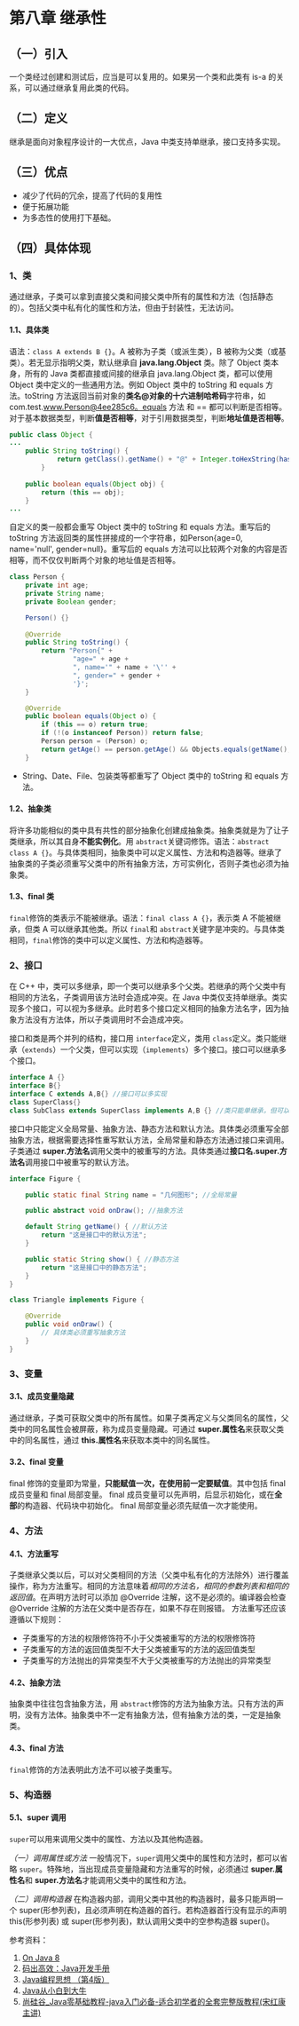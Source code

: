 # 第八章 继承性

## （一）引入
一个类经过创建和测试后，应当是可以复用的。如果另一个类和此类有 is-a 的关系，可以通过继承复用此类的代码。
## （二）定义
继承是面向对象程序设计的一大优点，Java 中类支持单继承，接口支持多实现。
## （三）优点
- 减少了代码的冗余，提高了代码的复用性
- 便于拓展功能
- 为多态性的使用打下基础。
## （四）具体体现
### 1、类
通过继承，子类可以拿到直接父类和间接父类中所有的属性和方法（包括静态的）。包括父类中私有化的属性和方法，但由于封装性，无法访问。
#### 1.1、具体类
语法：```class A extends B {}```。A 被称为子类（或派生类），B 被称为父类（或基类）。若无显示指明父类，默认继承自 **java.lang.Object** 类。除了 Object 类本身，所有的 Java 类都直接或间接的继承自 java.lang.Object 类，都可以使用 Object 类中定义的一些通用方法。例如 Object 类中的 toString 和 equals 方法。toString 方法返回当前对象的**类名@对象的十六进制哈希码**字符串，如com.test.www.Person@4ee285c6。equals 方法 和 == 都可以判断是否相等。对于基本数据类型，判断**值是否相等**，对于引用数据类型，判断**地址值是否相等**。
```java
public class Object {
...
	public String toString() {
        	return getClass().getName() + "@" + Integer.toHexString(hashCode());
    	}
    
	public boolean equals(Object obj) {
       	return (this == obj);
   	}
...
```
自定义的类一般都会重写 Object 类中的 toString 和 equals 方法。重写后的 toString 方法返回类的属性拼接成的一个字符串，如Person{age=0, name='null', gender=null}。重写后的 equals 方法可以比较两个对象的内容是否相等，而不仅仅判断两个对象的地址值是否相等。
```java
class Person {
    private int age;
    private String name;
    private Boolean gender;

    Person() {}
    
    @Override
    public String toString() {
        return "Person{" +
                "age=" + age +
                ", name='" + name + '\'' +
                ", gender=" + gender +
                '}';
    }

    @Override
    public boolean equals(Object o) {
        if (this == o) return true;
        if (!(o instanceof Person)) return false;
        Person person = (Person) o;
        return getAge() == person.getAge() && Objects.equals(getName(), person.getName()) && Objects.equals(gender, person.gender);
    }
```
- String、Date、File、包装类等都重写了 Object 类中的 toString 和 equals 方法。
#### 1.2、抽象类
将许多功能相似的类中具有共性的部分抽象化创建成抽象类。抽象类就是为了让子类继承，所以其自身**不能实例化**。用 ```abstract```关键词修饰。语法：```abstract class A {}```。与具体类相同，抽象类中可以定义属性、方法和构造器等。继承了抽象类的子类必须重写父类中的所有抽象方法，方可实例化，否则子类也必须为抽象类。

#### 1.3、final 类
```final```修饰的类表示不能被继承。语法：```final class A {}```，表示类 A 不能被继承，但类 A 可以继承其他类。所以 ```final```和 ```abstract```关键字是冲突的。与具体类相同，```final```修饰的类中可以定义属性、方法和构造器等。

### 2、接口
在 C++ 中，类可以多继承，即一个类可以继承多个父类。若继承的两个父类中有相同的方法名，子类调用该方法时会造成冲突。在 Java 中类仅支持单继承。类实现多个接口，可以视为多继承。此时若多个接口定义相同的抽象方法名字，因为抽象方法没有方法体，所以子类调用时不会造成冲突。

接口和类是两个并列的结构，接口用 ```interface```定义，类用 ```class```定义。类只能继承（```extends```）一个父类，但可以实现（```implements```）多个接口。接口可以继承多个接口。
```java
interface A {}
interface B{}
interface C extends A,B{} //接口可以多实现
class SuperClass{}
class SubClass extends SuperClass implements A,B {} //类只能单继承，但可以实现多个接口
```
接口中只能定义全局常量、抽象方法、静态方法和默认方法。具体类必须重写全部抽象方法，根据需要选择性重写默认方法，全局常量和静态方法通过接口来调用。子类通过 **super.方法名**调用父类中的被重写的方法。具体类通过**接口名.super.方法名**调用接口中被重写的默认方法。
```java
interface Figure {

    public static final String name = "几何图形"; //全局常量

    public abstract void onDraw(); //抽象方法

    default String getName() { //默认方法
        return "这是接口中的默认方法";
    }

    public static String show() { //静态方法
        return "这是接口中的静态方法";
    }
}

class Triangle implements Figure {

    @Override
    public void onDraw() {
        // 具体类必须重写抽象方法
    }
}
```

### 3、变量
#### 3.1、成员变量隐藏
通过继承，子类可获取父类中的所有属性。如果子类再定义与父类同名的属性，父类中的同名属性会被屏蔽，称为成员变量隐藏。可通过 **super.属性名**来获取父类中的同名属性，通过 **this.属性名**来获取本类中的同名属性。
#### 3.2、final 变量
final 修饰的变量即为常量，**只能赋值一次，在使用前一定要赋值**。其中包括 final 成员变量和 final 局部变量。
final 成员变量可以先声明，后显示初始化，或在**全部**的构造器、代码块中初始化。
final 局部变量必须先赋值一次才能使用。
### 4、方法
#### 4.1、方法重写
子类继承父类以后，可以对父类相同的方法（父类中私有化的方法除外）进行覆盖操作，称为方法重写。相同的方法意味着*相同的方法名，相同的参数列表和相同的返回值*。在声明方法时可以添加 @Override 注解，这不是必须的。编译器会检查 @Override 注解的方法在父类中是否存在，如果不存在则报错。
方法重写还应该遵循以下规则：
- 子类重写的方法的权限修饰符不小于父类被重写的方法的权限修饰符
- 子类重写的方法的返回值类型不大于父类被重写的方法的返回值类型
- 子类重写的方法抛出的异常类型不大于父类被重写的方法抛出的异常类型
#### 4.2、抽象方法
抽象类中往往包含抽象方法，用 ```abstract```修饰的方法为抽象方法。只有方法的声明，没有方法体。抽象类中不一定有抽象方法，但有抽象方法的类，一定是抽象类。
#### 4.3、final 方法
```final```修饰的方法表明此方法不可以被子类重写。

### 5、构造器
#### 5.1、super 调用
```super```可以用来调用父类中的属性、方法以及其他构造器。

*（一）调用属性或方法*
一般情况下，```super```调用父类中的属性和方法时，都可以省略 ```super```。特殊地，当出现成员变量隐藏和方法重写的时候，必须通过 **super.属性名**和 **super.方法名**才能调用父类中的属性和方法。

*（二）调用构造器*
在构造器内部，调用父类中其他的构造器时，最多只能声明一个 super(形参列表)，且必须声明在构造器的首行。若构造器首行没有显示的声明 this(形参列表) 或 super(形参列表)，默认调用父类中的空参构造器 super()。

参考资料：

1. [On Java 8](https://book.douban.com/subject/30217317/)
2. [码出高效：Java开发手册](https://book.douban.com/subject/30333948/)
3. [Java编程思想 （第4版）](https://book.douban.com/subject/2130190/)
4. [Java从小白到大牛](https://www.ituring.com.cn/book/2480/)
5. [尚硅谷_Java零基础教程-java入门必备-适合初学者的全套完整版教程(宋红康主讲)](https://www.bilibili.com/video/BV1Kb411W75N?p=180)